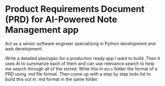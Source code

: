 
# Product Requirements Document (PRD) for AI-Powered Note Management app

Act as a senior software engineer specializing in Python development and web development.

Write a detailed plan/spec for a production ready app I want to build. Then it uses AI to summarize each of them and can use relevance search to help me search through all of the stored.
Write this in `docs` folder the format of a PRD using .md file format.
Then come up with a step by step todo list to build this out in .md format in the same folder.
